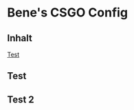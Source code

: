 # Bene's CSGO Config

## Inhalt
[Test](https://github.com/Bene-GG/bene-cfg#test)

## Test

## Test 2

